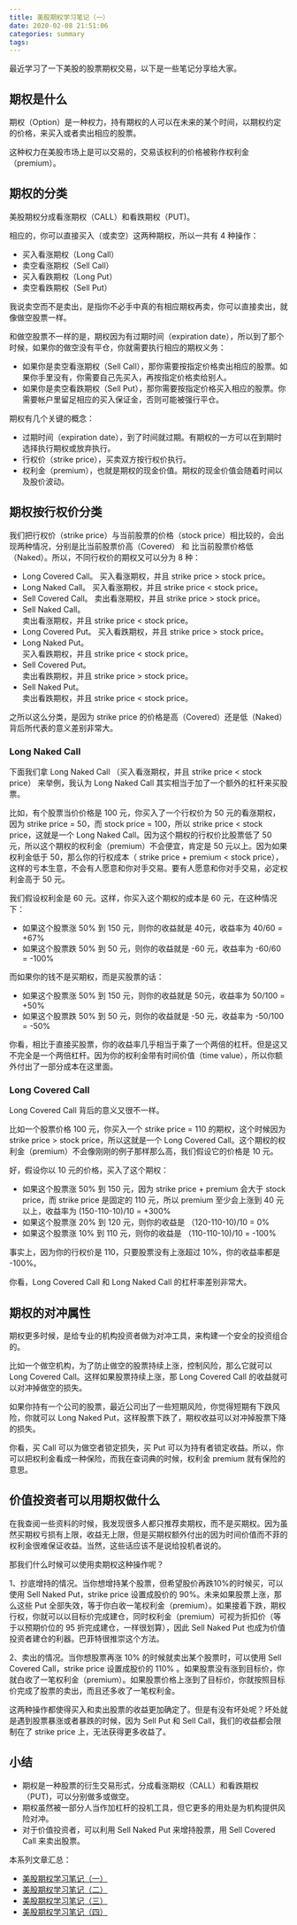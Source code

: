 ```yaml
---
title: 美股期权学习笔记（一）
date: 2020-02-08 21:51:06
categories: summary
tags:
---
```


最近学习了一下美股的股票期权交易，以下是一些笔记分享给大家。

## 期权是什么

期权（Option）是一种权力，持有期权的人可以在未来的某个时间，以期权约定的价格，来买入或者卖出相应的股票。

这种权力在美股市场上是可以交易的，交易该权利的价格被称作权利金（premium）。

## 期权的分类

美股期权分成看涨期权（CALL）和看跌期权（PUT)。

相应的，你可以直接买入（或卖空）这两种期权，所以一共有 4 种操作：
 - 买入看涨期权（Long Call）
 - 卖空看涨期权（Sell Call）
 - 买入看跌期权（Long Put）
 - 卖空看跌期权（Sell Put）

我说卖空而不是卖出，是指你不必手中真的有相应期权再卖，你可以直接卖出，就像做空股票一样。

和做空股票不一样的是，期权因为有过期时间（expiration date），所以到了那个时候，如果你的做空没有平仓，你就需要执行相应的期权义务：
 - 如果你是卖空看涨期权（Sell Call），那你需要按指定价格卖出相应的股票。如果你手里没有，你需要自己先买入，再按指定价格卖给别人。
 - 如果你是卖空看跌期权（Sell Put），那你需要按指定价格买入相应的股票。你需要帐户里留足相应的买入保证金，否则可能被强行平仓。

期权有几个关键的概念：
 - 过期时间（expiration date），到了时间就过期。有期权的一方可以在到期时选择执行期权或放弃执行。
 - 行权价（strike price），买卖双方按行权价执行。
 - 权利金（premium），也就是期权的现金价值。期权的现金价值会随着时间以及股价波动。

## 期权按行权价分类

我们把行权价（strike price）与当前股票的价格（stock price）相比较的，会出现两种情况，分别是比当前股票价高（Covered） 和 比当前股票价格低（Naked）。所以，不同行权价的期权又可以分为 8 种：

 - Long Covered Call。
   买入看涨期权，并且 strike price > stock price。
 - Long Naked Call。
   买入看涨期权，并且 strike price < stock price。
 - Sell Covered Call。
   卖出看涨期权，并且 strike price > stock price。
 - Sell Naked Call。     
   卖出看涨期权，并且 strike price < stock price。
 - Long Covered Put。 
   买入看跌期权，并且 strike price > stock price。
 - Long Naked Put。    
   买入看跌期权，并且 strike price < stock price。
 - Sell Covered Put。   
   卖出看跌期权，并且 strike price > stock price。
 - Sell Naked Put。      
   卖出看跌期权，并且 strike price < stock price。

之所以这么分类，是因为  strike price 的价格是高（Covered）还是低（Naked）背后所代表的意义差别非常大。

### Long Naked Call

下面我们拿 Long Naked Call （买入看涨期权，并且 strike price < stock price） 来举例，我认为 Long Naked Call 其实相当于加了一个额外的杠杆来买股票。

比如，有个股票当价价格是 100 元，你买入了一个行权价为 50 元的看涨期权，因为 strike price = 50，而 stock price = 100，所以 strike price < stock price，这就是一个 Long Naked Call。因为这个期权的行权价比股票低了 50 元，所以这个期权的权利金（premium）不会便宜，肯定是 50 元以上。因为如果权利金低于 50，那么你的行权成本（ strike price + premium < stock price），这样的亏本生意，不会有人愿意和你对手交易。要有人愿意和你对手交易，必定权利金高于 50 元。

我们假设权利金是 60 元。这样，你买入这个期权的成本是 60 元，在这种情况下：

 - 如果这个股票涨 50% 到 150 元，则你的收益就是 40元，收益率为 40/60 = +67%
 - 如果这个股票跌 50% 到 50 元，则你的收益就是 -60 元，收益率为 -60/60 = -100%

而如果你的钱不是买期权，而是买股票的话：
 - 如果这个股票涨 50% 到 150 元，则你的收益就是 50元，收益率为 50/100 = +50%
 - 如果这个股票跌 50% 到 50 元，则你的收益就是 -50 元，收益率为 -50/100 = -50%

你看，相比于直接买股票，你的收益率几乎相当于乘了一个两倍的杠杆。但是这又不完全是一个两倍杠杆。因为你的权利金带有时间价值（time value），所以你额外付出了一部分成本在这里面。

### Long Covered Call

Long Covered Call 背后的意义又很不一样。

比如一个股票价格 100 元，你买入一个 strike price = 110 的期权，这个时候因为 strike price > stock price，所以这就是一个 Long Covered Call。这个期权的权利金（premium）不会像刚刚的例子那样那么高，我们假设它的价格是 10 元。

好，假设你以 10 元的价格，买入了这个期权：

 - 如果这个股票涨 50% 到 150 元，因为  strike price + premium 会大于 stock price，而  strike price  是固定的 110 元，所以 premium 至少会上涨到 40 元以上，收益率为 (150-110-10)/10 = +300%
 - 如果这个股票涨 20% 到 120 元，则你的收益是 （120-110-10)/10 = 0%
 - 如果这个股票涨 10% 到 110 元，则你的收益是 （110-110-10)/10 = -100%

事实上，因为你的行权价是 110，只要股票没有上涨超过 10%，你的收益率都是 -100%。

你看，Long Covered Call 和 Long Naked Call 的杠杆率差别非常大。

## 期权的对冲属性

期权更多时候，是给专业的机构投资者做为对冲工具，来构建一个安全的投资组合的。

比如一个做空机构，为了防止做空的股票持续上涨，控制风险，那么它就可以 Long Covered Call。这样如果股票持续上涨，那  Long Covered Call 的收益就可以对冲掉做空的损失。

如果你持有一个公司的股票，最近公司出了一些短期风险，你觉得短期有下跌风险，你就可以 Long Naked Put，这样股票下跌了，期权收益可以对冲掉股票下降的损失。

你看，买 Call 可以为做空者锁定损失，买 Put 可以为持有者锁定收益。所以，你可以把权利金看成一种保险，而我在查词典的时候，权利金 premium 就有保险的意思。

## 价值投资者可以用期权做什么

在我查阅一些资料的时候，我发现很多人都只推荐卖期权，而不是买期权。因为虽然买期权亏损有上限，收益无上限，但是买期权额外付出的因为时间价值而不菲的权利金很难保证收益。当然，这些话应该不是说给投机者说的。

那我们什么时候可以使用卖期权这种操作呢？

1、抄底增持的情况。当你想增持某个股票，但希望股价再跌10%的时候买，可以使用 Sell Naked Put，strike price 设置成股价的 90%。未来如果股票上涨，那么这些 Put 全部失效，等于你白收一笔权利金（premium）。如果接着下跌，期权行权，你就可以以目标价完成建仓，同时权利金（premium）可视为折扣价（等于以预期价位的 95 折完成建仓，一样很划算），因此 Sell Naked Put 也成为价值投资者建仓的利器。巴菲特很推崇这个方法。

2、卖出的情况。当你想股票再涨 10% 的时候就卖出某个股票时，可以使用 Sell Covered Call，strike price 设置成股价的 110% 。如果股票没有涨到目标价，你就白收了一笔权利金（premium）。如果股票价格上涨到了目标价，你就按照目标价完成了股票的卖出，而且还多收了一笔权利金。

这两种操作都使得买入和卖出股票的收益更加确定了。但是有没有坏处呢？坏处就是遇到股票暴涨或者暴跌的时候，因为 Sell Put 和 Sell Call，我们的收益都会限制在了 strike price 上，无法获得更多收益了。

## 小结

 * 期权是一种股票的衍生交易形式，分成看涨期权（CALL）和看跌期权（PUT)，可以分别做多或做空。
 * 期权虽然被一部分人当作加杠杆的投机工具，但它更多的用处是为机构提供风险对冲。
 * 对于价值投资者，可以利用 Sell Naked Put 来增持股票，用 Sell Covered Call 来卖出股票。

本系列文章汇总：
 * [美股期权学习笔记（一）](/2020/02/08/option-learning-note/)
 * [美股期权学习笔记（二）](/2020/03/15/option-learning-notes-1/)
 * [美股期权学习笔记（三）](/2020/03/21/option-learning-notes-3/)
 * [美股期权学习笔记（四）](/2020/03/22/option-learning-notes-4/)
